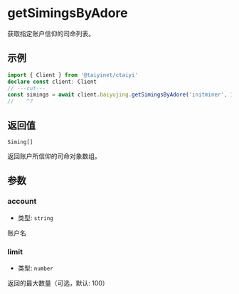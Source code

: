 # getSimingsByAdore

获取指定账户信仰的司命列表。

## 示例

```ts twoslash
import { Client } from '@taiyinet/ctaiyi'
declare const client: Client
// ---cut---
const simings = await client.baiyujing.getSimingsByAdore('initminer', 10)
//    ^?
```

## 返回值

`Siming[]`

返回账户所信仰的司命对象数组。

## 参数

### account

- 类型: `string`

账户名

### limit

- 类型: `number`

返回的最大数量（可选，默认: 100）
